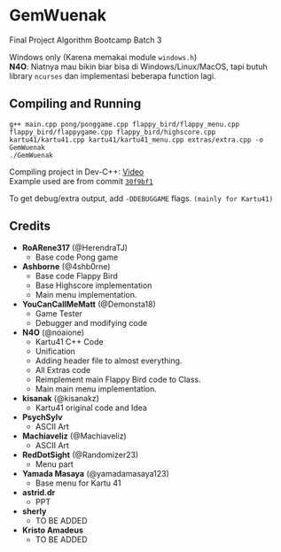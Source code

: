# GemWuenak
Final Project Algorithm Bootcamp Batch 3

Windows only (Karena memakai module `windows.h`)<br>
**N4O**: Niatnya mau bikin biar bisa di Windows/Linux/MacOS, tapi butuh library `ncurses` dan implementasi beberapa function lagi.

## Compiling and Running
`g++ main.cpp pong/ponggame.cpp flappy_bird/flappy_menu.cpp flappy_bird/flappygame.cpp flappy_bird/highscore.cpp kartu41/kartu41.cpp kartu41/kartu41_menu.cpp extras/extra.cpp -o GemWuenak`<br>
`./GemWuenak`

Compiling project in Dev-C++: [Video](https://cdn.discordapp.com/attachments/741333670241239051/749134631361708042/dPSVjACN8N.mp4)<br>
Example used are from commit [`30f9bf1`](https://github.com/noaione/GemWuenak/commit/30f9bf1c9b252174dbe59616b0a75d411bf8ec31)

To get debug/extra output, add `-DDEBUGGAME` flags. `(mainly for Kartu41)`

## Credits
- **RoARene317** (@HerendraTJ)
    - Base code Pong game
- **Ashborne** (@4shb0rne)
    - Base code Flappy Bird
    - Base Highscore implementation
    - Main menu implementation.
- **YouCanCallMeMatt** (@Demonsta18)
    - Game Tester
    - Debugger and modifying code
- **N4O** (@noaione)
    - Kartu41 C++ Code
    - Unification
    - Adding header file to almost everything.
    - All Extras code
    - Reimplement main Flappy Bird code to Class.
    - Main main menu implementation.
- **kisanak** (@kisanakz)
    - Kartu41 original code and Idea
- **PsychSylv**
    - ASCII Art
- **Machiaveliz** (@Machiaveliz)
    - ASCII Art
- **RedDotSight** (@Randomizer23)
    - Menu part
- **Yamada Masaya** (@yamadamasaya123)
    - Base menu for Kartu 41
- **astrid.dr**
    - PPT
- **sherly**
    - TO BE ADDED
- **Kristo Amadeus**
    - TO BE ADDED
